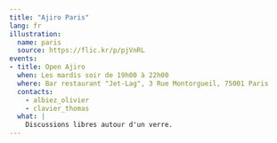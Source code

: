 ```yaml
---
title: "Ajiro Paris"
lang: fr
illustration:
  name: paris
  source: https://flic.kr/p/pjVnRL
events:
- title: Open Ajiro
  when: Les mardis soir de 19h00 à 22h00
  where: Bar restaurant "Jet-Lag", 3 Rue Montorgueil, 75001 Paris
  contacts:
    - albiez_olivier
    - clavier_thomas
  what: |
    Discussions libres autour d'un verre.
---
```


